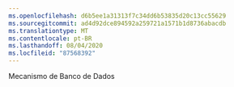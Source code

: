 ```yaml
---
ms.openlocfilehash: d6b5ee1a31313f7c34dd6b53835d20c13cc55629
ms.sourcegitcommit: ad4d92dce894592a259721a1571b1d8736abacdb
ms.translationtype: MT
ms.contentlocale: pt-BR
ms.lasthandoff: 08/04/2020
ms.locfileid: "87568392"
---
```

 Mecanismo de Banco de Dados 
